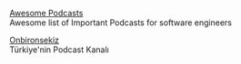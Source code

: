 <p>
<a href="https://github.com/rShetty/awesome-podcasts?utm_source=tldrnewsletter&utm_medium=email&utm_campaign=2019-02-02">Awesome Podcasts</a>
<br>Awesome list of Important Podcasts for software engineers
</p>  
<p>
<a href="https://www.onbironsekiz.com/">Onbironsekiz</a>
<br>Türkiye'nin Podcast Kanalı
</p>  

